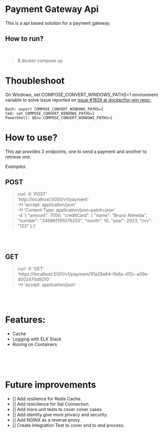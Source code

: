 # Payment Gateway Api

This is a api based solution for a payment gateway.

## How to run?  
<br>

> $ docker compose up

# Thoubleshoot

 On Windows, set COMPOSE_CONVERT_WINDOWS_PATHS=1 environment variable to solve issue reported on 
 [issue #1829 at docker/for-win repo:](https://github.com/docker/for-win/issues/1829).

    Bash: export COMPOSE_CONVERT_WINDOWS_PATHS=1
    Cmd: set COMPOSE_CONVERT_WINDOWS_PATHS=1
    PowerShell: $Env:COMPOSE_CONVERT_WINDOWS_PATHS=1

# How to use?
This api provides 2 endpoints, one to send a payment and another  to retrieve one.

*Examples:*
## POST
> curl -X 'POST' \
  'http://localhost:5050/v1/payment' \
  -H 'accept: application/json' \
  -H 'Content-Type: application/json-patch+json' \
  -d '{
  "amount": 7000,
  "creditCard": {
    "name": "Bruno Almeida",
    "number": "346861195076250",
    "month": 10,
    "year": 2023,
    "cvv": "123"
  }
}'

<br>
<br>

## GET

>curl -X 'GET' \
  'https://localhost:5001/v1/payment/91a29a64-0b6a-4f2c-a09e-d002470d92f0' \
  -H 'accept: application/json'

<br>
<br>

# Features:
- Cache
- Logging with ELK Stack
- Runing on Containers

<br>
<br>
<br>

# Future improvements

- [] Add resilience for Redis Cache.
- [] Add resicilence for Sql Connection.
- [] Add more unit tests to cover coner cases.
- [] Add identity give more privacy and security.
- [] Add NGINX as a reverse proxy.
- [] Create Integration Test to cover end to end process. 
